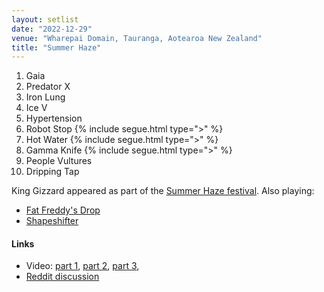 ```yaml
---
layout: setlist
date: "2022-12-29"
venue: "Wharepai Domain, Tauranga, Aotearoa New Zealand"
title: "Summer Haze"
---
```


1. Gaia
2. Predator X
3. Iron Lung
4. Ice V
5. Hypertension
6. Robot Stop {% include segue.html type=">" %}
7. Hot Water {% include segue.html type=">" %}
8. Gamma Knife {% include segue.html type=">" %}
9. People Vultures
10. Dripping Tap

<!--snippet-->

King Gizzard appeared as part of the [Summer Haze festival](https://summerhazenz.com/).
Also playing:
* [Fat Freddy's Drop](https://www.fatfreddysdrop.com/)
* [Shapeshifter](https://shapeshifter.co.nz/)

#### Links

* Video: [part 1](https://youtu.be/2JHbEP3VLl4), [part 2](https://youtu.be/np0idN82bjs), [part 3](https://youtu.be/yHdkSpGPBV0), 
* [Reddit discussion](https://www.reddit.com/r/KGATLW/comments/zxy589/king_gizzard_in_tauranga/)
